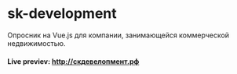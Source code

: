 # sk-development
Опросник на Vue.js для компании, занимающейся коммерческой недвижимостью.

#### Live previev: http://скдевелопмент.рф
